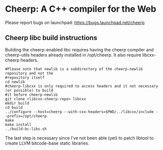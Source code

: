 Cheerp: A C++ compiler for the Web
==================================

Please report bugs on launchpad:
https://bugs.launchpad.net/cheerp

Cheerp libc build instructions
------------------------------

Building the cheerp-enabled libc requires having the cheerp compiler
and cheerp-utils headers already installed in /opt/cheerp. It also require
libcxx-cheerp headers.

```
#Please note that newlib is a subdirectory of the cheerp-newlib repository and not the
#repository itself
cd newlib
#cheerp-libcxx is only required to access headers and it not necessary (or possible) to build
#it before cheerp-newlib
git clone <libcxx-cheerp-repo> libcxx
mkdir build
cd build
../configure --host=cheerp --with-cxx-headers=$PWD/../libcxx/include --prefix=/opt/cheerp
make
make install
../build-bc-libs.sh
```

The last step is necessary since I've not been able (yet) to patch libtool to create
LLVM bitcode-base static libraries.
